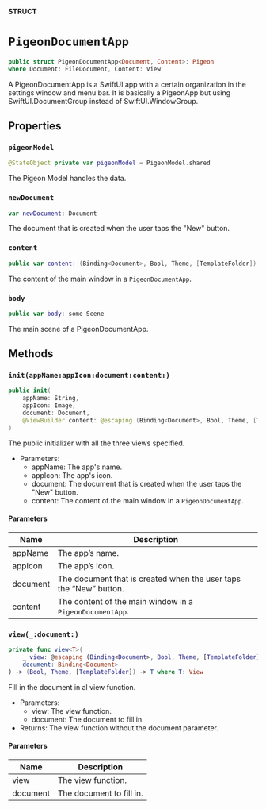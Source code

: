 **STRUCT**

# `PigeonDocumentApp`

```swift
public struct PigeonDocumentApp<Document, Content>: Pigeon
where Document: FileDocument, Content: View
```

A PigeonDocumentApp is a SwiftUI app with a certain organization in the settings window and menu bar.
It is basically a PigeonApp but using SwiftUI.DocumentGroup instead of SwiftUI.WindowGroup.

## Properties
### `pigeonModel`

```swift
@StateObject private var pigeonModel = PigeonModel.shared
```

The Pigeon Model handles the data.

### `newDocument`

```swift
var newDocument: Document
```

The document that is created when the user taps the "New" button.

### `content`

```swift
public var content: (Binding<Document>, Bool, Theme, [TemplateFolder]) -> Content
```

The content of the main window in a ``PigeonDocumentApp``.

### `body`

```swift
public var body: some Scene
```

The main scene of a PigeonDocumentApp.

## Methods
### `init(appName:appIcon:document:content:)`

```swift
public init(
    appName: String,
    appIcon: Image,
    document: Document,
    @ViewBuilder content: @escaping (Binding<Document>, Bool, Theme, [TemplateFolder]) -> Content
)
```

The public initializer with all the three views specified.
- Parameters:
  - appName: The app's name.
  - appIcon: The app's icon.
  - document: The document that is created when the user taps the "New" button.
  - content: The content of the main window in a ``PigeonDocumentApp``.

#### Parameters

| Name | Description |
| ---- | ----------- |
| appName | The app’s name. |
| appIcon | The app’s icon. |
| document | The document that is created when the user taps the “New” button. |
| content | The content of the main window in a `PigeonDocumentApp`. |

### `view(_:document:)`

```swift
private func view<T>(
    _ view: @escaping (Binding<Document>, Bool, Theme, [TemplateFolder]) -> T,
    document: Binding<Document>
) -> (Bool, Theme, [TemplateFolder]) -> T where T: View
```

Fill in the document in al view function.
- Parameters:
  - view: The view function.
  - document: The document to fill in.
- Returns: The view function without the document parameter.

#### Parameters

| Name | Description |
| ---- | ----------- |
| view | The view function. |
| document | The document to fill in. |